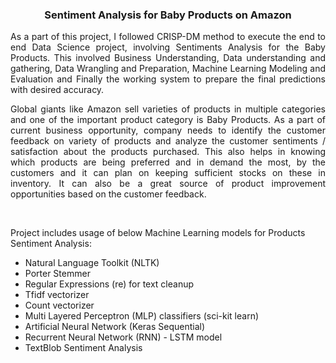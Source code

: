 <h3 align="center">Sentiment Analysis for Baby Products on Amazon</h3>


<p align="justify">As a part of this project, I followed CRISP-DM method to execute the end to end Data Science project, involving Sentiments Analysis for the Baby Products. This involved Business Understanding, Data understanding and gathering, Data Wrangling and Preparation, Machine Learning Modeling and Evaluation and Finally the working system to prepare the final predictions with desired accuracy.

<p align="justify">Global giants like Amazon sell varieties of products in multiple categories and one of the important product category is Baby Products. As a part of current business opportunity, company needs to identify the customer feedback on variety of products and analyze the customer sentiments / satisfaction about the products purchased. This also helps in knowing which products are being preferred and in demand the most, by the customers and it can plan on keeping sufficient stocks on these in inventory. It can also be a great source of product improvement opportunities based on the customer feedback.</p>

<br/>


<p>Project includes usage of below Machine Learning models for Products Sentiment Analysis:</p>
<ul style="list-style-type:disc;">
  <li>Natural Language Toolkit (NLTK)</li>
  <li>Porter Stemmer</li>
  <li>Regular Expressions (re) for text cleanup</li>
  <li>Tfidf vectorizer</li>
  <li>Count vectorizer</li>
  <li>Multi Layered Perceptron (MLP) classifiers (sci-kit learn)</li>
  <li>Artificial Neural Network (Keras Sequential)</li>
  <li>Recurrent Neural Network (RNN) - LSTM model</li>
  <li>TextBlob Sentiment Analysis</li>
</ul>

